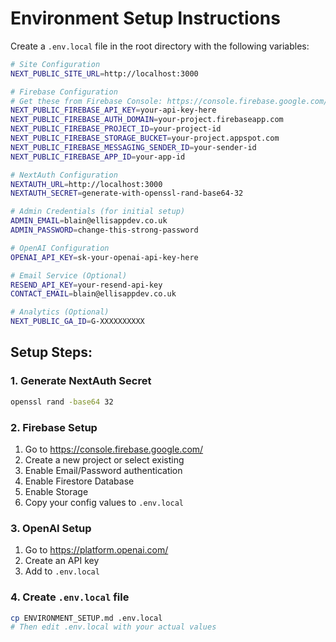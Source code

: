 # Environment Setup Instructions

Create a `.env.local` file in the root directory with the following variables:

```bash
# Site Configuration
NEXT_PUBLIC_SITE_URL=http://localhost:3000

# Firebase Configuration
# Get these from Firebase Console: https://console.firebase.google.com/
NEXT_PUBLIC_FIREBASE_API_KEY=your-api-key-here
NEXT_PUBLIC_FIREBASE_AUTH_DOMAIN=your-project.firebaseapp.com
NEXT_PUBLIC_FIREBASE_PROJECT_ID=your-project-id
NEXT_PUBLIC_FIREBASE_STORAGE_BUCKET=your-project.appspot.com
NEXT_PUBLIC_FIREBASE_MESSAGING_SENDER_ID=your-sender-id
NEXT_PUBLIC_FIREBASE_APP_ID=your-app-id

# NextAuth Configuration
NEXTAUTH_URL=http://localhost:3000
NEXTAUTH_SECRET=generate-with-openssl-rand-base64-32

# Admin Credentials (for initial setup)
ADMIN_EMAIL=blain@ellisappdev.co.uk
ADMIN_PASSWORD=change-this-strong-password

# OpenAI Configuration
OPENAI_API_KEY=sk-your-openai-api-key-here

# Email Service (Optional)
RESEND_API_KEY=your-resend-api-key
CONTACT_EMAIL=blain@ellisappdev.co.uk

# Analytics (Optional)
NEXT_PUBLIC_GA_ID=G-XXXXXXXXXX
```

## Setup Steps:

### 1. Generate NextAuth Secret
```bash
openssl rand -base64 32
```

### 2. Firebase Setup
1. Go to https://console.firebase.google.com/
2. Create a new project or select existing
3. Enable Email/Password authentication
4. Enable Firestore Database
5. Enable Storage
6. Copy your config values to `.env.local`

### 3. OpenAI Setup
1. Go to https://platform.openai.com/
2. Create an API key
3. Add to `.env.local`

### 4. Create `.env.local` file
```bash
cp ENVIRONMENT_SETUP.md .env.local
# Then edit .env.local with your actual values
```

